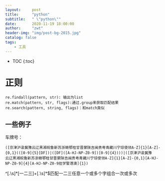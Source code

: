 ```yaml
---
layout:     post
title:      "python"
subtitle:   " \"python\""
date:       2020-11-19 18:00:00
author:     "zwt"
header-img: "img/post-bg-2015.jpg"
catalog: false
tags:
    - 工具
---
```

* TOC
{:toc}

# 正则

```
re.findall(pattern, str): 输出为list
re.match(pattern, str, flags):通过.group来获取匹配结果
re.search(pattern, string, flags)：和match类似
```
## 一些例子
车牌号：
```
([京津沪渝冀豫云辽黑湘皖鲁新苏浙赣鄂桂甘晋蒙陕吉闽贵粤青藏川宁琼使领A-Z]{1}[A-Z]-
{0,1}(([0-9]{5}[DF])|([DF]([A-HJ-NP-Z0-9])[0-9]{4})))|([京津沪渝冀豫
云辽黑湘皖鲁新苏浙赣鄂桂甘晋蒙陕吉闽贵粤青藏川宁琼使领A-Z]{1}[A-Z]-{0,1}[A-HJ-NP-Z0-9]{4}[A-HJ-NP-Z0-9挂学警港澳]{1})
```
^[.\s]\*[一二三]+[.\s]\*\$匹配一二三任意一个或多个字组合一次或多次